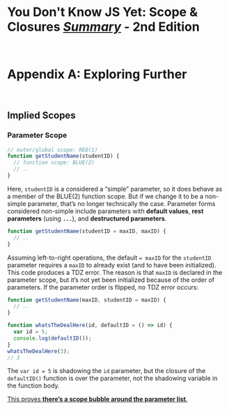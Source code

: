 # You Don't Know JS Yet: Scope & Closures <ins>**_Summary_**</ins> - 2nd Edition

<br>

# Appendix A: Exploring Further

<br>

## Implied Scopes

### Parameter Scope

```js
// outer/global scope: RED(1)
function getStudentName(studentID) {
  // function scope: BLUE(2)
  // ..
}
```

Here, `studentID` is a considered a “simple” parameter, so it does behave as a member of the BLUE(2) function scope. But if we change it to be a non-simple parameter, that’s no longer technically the case. Parameter forms considered non-simple include parameters with **default values**, **rest parameters** (using **`...`**), and **destructured parameters**.

```js
function getStudentName(studentID = maxID, maxID) {
  // ..
}
```

Assuming left-to-right operations, the default `= maxID` for the `studentID` parameter requires a `maxID` to already exist (and to have been initialized). This code produces a TDZ error. The reason is that `maxID` is declared in the parameter scope, but it’s not yet been initialized because of the order of parameters. If the parameter order is flipped, no TDZ error occurs:

```js
function getStudentName(maxID, studentID = maxID) {
  // ..
}
```

```js
function whatsTheDealHere(id, defaultID = () => id) {
  var id = 5;
  console.log(defaultID());
}
whatsTheDealHere(3);
// 3
```

The `var id = 5` is shadowing the `id` parameter, but the closure of the `defaultID()` function is over the parameter, not the shadowing variable in the function body.

<ins>This proves **there’s a scope bubble around the parameter list**.</ins>
